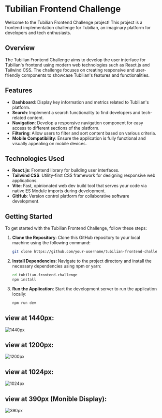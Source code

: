 # Tubilian Frontend Challenge

Welcome to the Tubilian Frontend Challenge project! This project is a frontend implementation challenge for Tubilian, an imaginary platform for developers and tech enthusiasts.

## Overview

The Tubilian Frontend Challenge aims to develop the user interface for Tubilian's frontend using modern web technologies such as React.js and Tailwind CSS. The challenge focuses on creating responsive and user-friendly components to showcase Tubilian's features and functionalities.

## Features

- **Dashboard**: Display key information and metrics related to Tubilian's platform.
- **Search**: Implement a search functionality to find developers and tech-related content.
- **Navigation**: Develop a responsive navigation component for easy access to different sections of the platform.
- **Filtering**: Allow users to filter and sort content based on various criteria.
- **Mobile Compatibility**: Ensure the application is fully functional and visually appealing on mobile devices.

## Technologies Used

- **React.js**: Frontend library for building user interfaces.
- **Tailwind CSS**: Utility-first CSS framework for designing responsive web applications.
- **Vite**: Fast, opinionated web dev build tool that serves your code via native ES Module imports during development.
- **GitHub**: Version control platform for collaborative software development.

## Getting Started

To get started with the Tubilian Frontend Challenge, follow these steps:

1. **Clone the Repository**: Clone this GitHub repository to your local machine using the following command:
   ```bash
   git clone https://github.com/your-username/tubilian-frontend-challenge.git

2. **Install Dependencies**: Navigate to the project directory and install the necessary dependencies using npm or yarn:
   ```bash
   cd tubilian-frontend-challenge
   npm install

3. **Run the Application**: Start the development server to run the application locally:
    ```bash
    npm run dev

## view at 1440px:

![1440px](https://github.com/Monik2002/Tublian-Challenge/assets/87751450/64ee9ed5-47dc-4e74-96fe-51c5b16b05c8)

## view at 1200px:

![1200px](https://github.com/Monik2002/Tublian-Challenge/assets/87751450/99f394de-0c15-4dc1-8593-4bb2a43bf258)

## view at 1024px:

![1024px](https://github.com/Monik2002/Tublian-Challenge/assets/87751450/3a1455a7-e683-492f-b761-9319a5ab73d7)

## view at 390px (Monible Display):

![390px](https://github.com/Monik2002/Tublian-Challenge/assets/87751450/4b453f4a-eebb-43ca-90d3-18a6988fb5c3)

